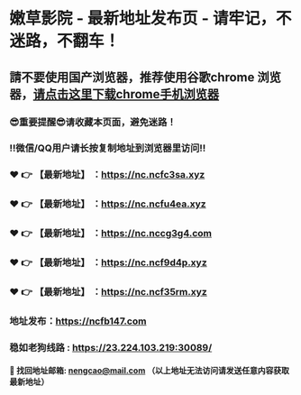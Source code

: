 # 嫩草影院 - 最新地址发布页 - 请牢记，不迷路，不翻车！

## 請不要使用国产浏览器，推荐使用谷歌chrome 浏览器，<a href = "https://www.google.cn/chrome/">请点击这里下载chrome手机浏览器</a>

### :sunglasses:重要提醒:sunglasses:请收藏本页面，避免迷路！
### ‼️微信/QQ用户请长按复制地址到浏览器里访问‼️

### :heart: :point_right: 【最新地址】 ：https://nc.ncfc3sa.xyz
### :heart: :point_right: 【最新地址】 ：https://nc.ncfu4ea.xyz
### :heart: :point_right: 【最新地址】 ：https://nc.nccg3g4.com
### :heart: :point_right: 【最新地址】 ：https://nc.ncf9d4p.xyz
### :heart: :point_right: 【最新地址】 ：https://nc.ncf35rm.xyz

### 地址发布：https://ncfb147.com
### 稳如老狗线路 : https://23.224.103.219:30089/

#### :e-mail: __找回地址邮箱: nengcao@mail.com （以上地址无法访问请发送任意内容获取最新地址）__
